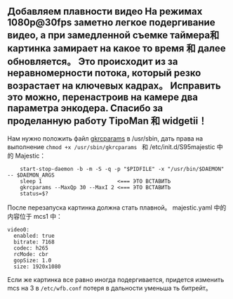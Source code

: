 ## Добавляем плавности видео На режимах 1080p@30fps заметно легкое подергивание видео, а при замедленной съемке таймера和 картинка замирает на какое то время 和 далее обновляется。 Это происходит из за неравномерности потока, который резко возрастает на ключевых кадрах。 Исправить это можно, перенастроив на камере два параметра энкодера. Спасибо за проделанную работу TipoMan 和 widgetii！

Нам нужно положить файл [gkrcparams](https://github.com/OpenIPC/sandbox-fpv/raw/master/user_TipoMan/gkrcparams) в /usr/sbin, дать права на выполнение `chmod +x /usr/sbin/gkrcparams ` 和 /etc/init.d/S95majestic 中的 Majestic：

```
	start-stop-daemon -b -m -S -q -p "$PIDFILE" -x "/usr/bin/$DAEMON" -- $DAEMON_ARGS
	sleep 1                        <=== ЭТО ВСТАВИТЬ
	gkrcparams --MaxQp 30 --MaxI 2 <=== ЭТО ВСТАВИТЬ
	status=$?
```
После перезапуска картинка должна стать плавной。 majestic.yaml 中的内容位于 mcs1 中：

```
video0:
  enabled: true
  bitrate: 7168
  codec: h265
  rcMode: cbr
  gopSize: 1.0
  size: 1920x1080
```

Если же картинка все равно иногда подергивается, придется изменить mcs на 3 в `/etc/wfb.conf` потеря в дальности уменьша ть битрейт。

